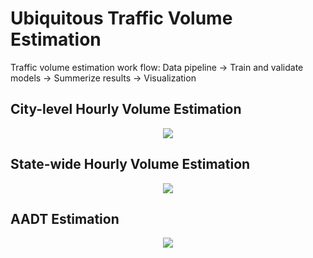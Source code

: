 # Ubiquitous Traffic Volume Estimation

Traffic volume estimation work flow: Data pipeline -> Train and validate models -> Summerize results -> Visualization

## City-level Hourly Volume Estimation
<p align="center">
  <img src="/hourly_estimate_city/volume.png" )
</p>

## State-wide Hourly Volume Estimation
<p align="center">
  <img src="/hourly_estimate_state/volume.jpg" )
</p>

## AADT Estimation
<p align="center">
  <img src="/aadt_estimation_city/AADT.png" )
</p>
